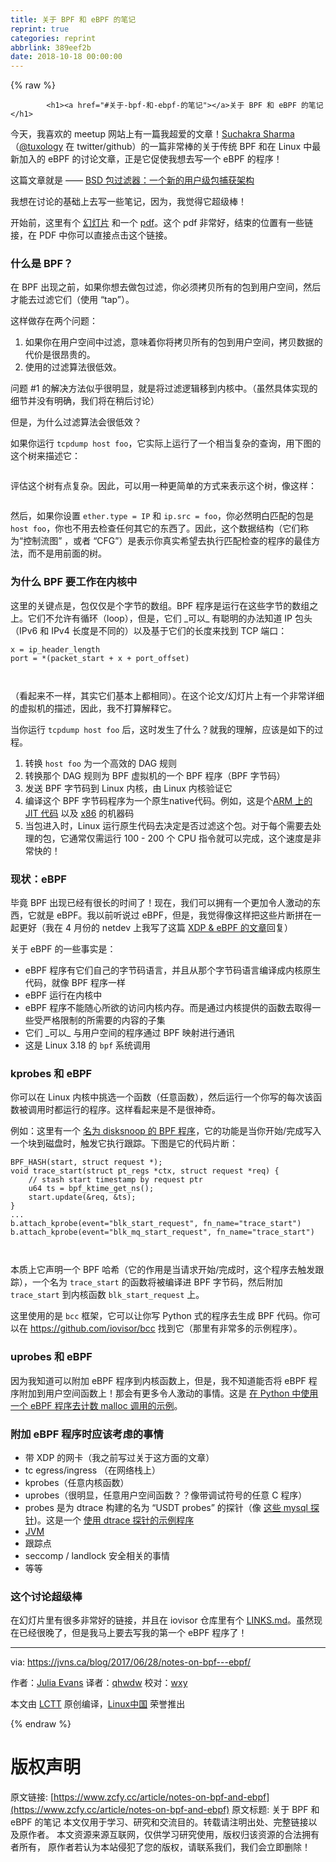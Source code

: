 ```yaml
---
title: 关于 BPF 和 eBPF 的笔记
reprint: true
categories: reprint
abbrlink: 389eef2b
date: 2018-10-18 00:00:00
---
```


{% raw %}

            <h1><a href="#关于-bpf-和-ebpf-的笔记"></a>关于 BPF 和 eBPF 的笔记</h1>
<p>今天，我喜欢的 meetup 网站上有一篇我超爱的文章！<a href="http://suchakra.in/">Suchakra Sharma</a>（<a href="https://twitter.com/tuxology">@tuxology</a> 在 twitter/github）的一篇非常棒的关于传统 BPF 和在 Linux 中最新加入的 eBPF 的讨论文章，正是它促使我想去写一个 eBPF 的程序！</p>
<p>这篇文章就是 —— <a href="http://www.vodun.org/papers/net-papers/van_jacobson_the_bpf_packet_filter.pdf">BSD 包过滤器：一个新的用户级包捕获架构</a></p>
<p>我想在讨论的基础上去写一些笔记，因为，我觉得它超级棒！</p>
<p>开始前，这里有个 <a href="https://speakerdeck.com/tuxology/the-bsd-packet-filter">幻灯片</a> 和一个 <a href="http://step.polymtl.ca/%7Esuchakra/PWL-Jun28-MTL.pdf">pdf</a>。这个 pdf 非常好，结束的位置有一些链接，在 PDF 中你可以直接点击这个链接。</p>
<h3><a href="#什么是-bpf"></a>什么是 BPF？</h3>
<p>在 BPF 出现之前，如果你想去做包过滤，你必须拷贝所有的包到用户空间，然后才能去过滤它们（使用 “tap”）。</p>
<p>这样做存在两个问题：</p>
<ol>
<li>如果你在用户空间中过滤，意味着你将拷贝所有的包到用户空间，拷贝数据的代价是很昂贵的。</li>
<li>使用的过滤算法很低效。</li>
</ol>
<p>问题 #1 的解决方法似乎很明显，就是将过滤逻辑移到内核中。（虽然具体实现的细节并没有明确，我们将在稍后讨论）</p>
<p>但是，为什么过滤算法会很低效？</p>
<p>如果你运行 <code>tcpdump host foo</code>，它实际上运行了一个相当复杂的查询，用下图的这个树来描述它：</p>
<p><a href="https://camo.githubusercontent.com/51721a6b74c8f092d56c1c7381c51350d22d5d04/68747470733a2f2f6a766e732e63612f696d616765732f6270662d312e706e67"><img src="https://p0.ssl.qhimg.com/t01b03a8b8c53751882.png" alt=""></a></p>
<p>评估这个树有点复杂。因此，可以用一种更简单的方式来表示这个树，像这样：</p>
<p><a href="https://camo.githubusercontent.com/25ad8890a999867e7424a86851dbe52f8ed50e8c/68747470733a2f2f6a766e732e63612f696d616765732f6270662d322e706e67"><img src="https://p0.ssl.qhimg.com/t018b81fbbfc4e22c98.png" alt=""></a></p>
<p>然后，如果你设置 <code>ether.type = IP</code> 和  <code>ip.src = foo</code>，你必然明白匹配的包是 <code>host foo</code>，你也不用去检查任何其它的东西了。因此，这个数据结构（它们称为“控制流图” ，或者 “CFG”）是表示你真实希望去执行匹配检查的程序的最佳方法，而不是用前面的树。</p>
<h3><a href="#为什么-bpf-要工作在内核中"></a>为什么 BPF 要工作在内核中</h3>
<p>这里的关键点是，包仅仅是个字节的数组。BPF 程序是运行在这些字节的数组之上。它们不允许有循环（loop），但是，它们 _可以_  有聪明的办法知道 IP 包头（IPv6 和 IPv4 长度是不同的）以及基于它们的长度来找到 TCP 端口：</p>
<pre><code class="hljs routeros">x = ip_header_length<span class="hljs-built_in">
port </span>= *(packet_start + x + port_offset) 

</code></pre><p>（看起来不一样，其实它们基本上都相同）。在这个论文/幻灯片上有一个非常详细的虚拟机的描述，因此，我不打算解释它。</p>
<p>当你运行 <code>tcpdump host foo</code> 后，这时发生了什么？就我的理解，应该是如下的过程。</p>
<ol>
<li>转换 <code>host foo</code> 为一个高效的 DAG 规则</li>
<li>转换那个 DAG 规则为 BPF 虚拟机的一个 BPF 程序（BPF 字节码）</li>
<li>发送 BPF 字节码到 Linux 内核，由 Linux 内核验证它</li>
<li>编译这个 BPF 字节码程序为一个原生native代码。例如，这是个<a href="https://github.com/torvalds/linux/blob/v4.10/arch/arm/net/bpf_jit_32.c#L512">ARM 上的 JIT 代码</a> 以及 <a href="https://github.com/torvalds/linux/blob/v3.18/arch/x86/net/bpf_jit_comp.c#L189">x86</a> 的机器码</li>
<li>当包进入时，Linux 运行原生代码去决定是否过滤这个包。对于每个需要去处理的包，它通常仅需运行 100 - 200 个 CPU 指令就可以完成，这个速度是非常快的！</li>
</ol>
<h3><a href="#现状ebpf"></a>现状：eBPF</h3>
<p>毕竟 BPF 出现已经有很长的时间了！现在，我们可以拥有一个更加令人激动的东西，它就是 eBPF。我以前听说过 eBPF，但是，我觉得像这样把这些片断拼在一起更好（我在 4 月份的 netdev 上我写了这篇 <a href="https://jvns.ca/blog/2017/04/07/xdp-bpf-tutorial/">XDP &amp; eBPF 的文章</a>回复）</p>
<p>关于 eBPF 的一些事实是：</p>
<ul>
<li>eBPF 程序有它们自己的字节码语言，并且从那个字节码语言编译成内核原生代码，就像 BPF 程序一样</li>
<li>eBPF 运行在内核中</li>
<li>eBPF 程序不能随心所欲的访问内核内存。而是通过内核提供的函数去取得一些受严格限制的所需要的内容的子集</li>
<li>它们  _可以_  与用户空间的程序通过 BPF 映射进行通讯</li>
<li>这是 Linux 3.18 的 <code>bpf</code> 系统调用</li>
</ul>
<h3><a href="#kprobes-和-ebpf"></a>kprobes 和 eBPF</h3>
<p>你可以在 Linux 内核中挑选一个函数（任意函数），然后运行一个你写的每次该函数被调用时都运行的程序。这样看起来是不是很神奇。</p>
<p>例如：这里有一个 <a href="https://github.com/iovisor/bcc/blob/0c8c179fc1283600887efa46fe428022efc4151b/examples/tracing/disksnoop.py">名为 disksnoop 的 BPF 程序</a>，它的功能是当你开始/完成写入一个块到磁盘时，触发它执行跟踪。下图是它的代码片断：</p>
<pre><code class="hljs cs">BPF_HASH(start, <span class="hljs-keyword">struct</span> request *);
<span class="hljs-function"><span class="hljs-keyword">void</span> <span class="hljs-title">trace_start</span>(<span class="hljs-params"><span class="hljs-keyword">struct</span> pt_regs *ctx, <span class="hljs-keyword">struct</span> request *req</span>) </span>{
    <span class="hljs-comment">// stash start timestamp by request ptr</span>
    u64 ts = bpf_ktime_get_ns();
    start.update(&amp;req, &amp;ts);
}
...
b.attach_kprobe(<span class="hljs-keyword">event</span>=<span class="hljs-string">"blk_start_request"</span>, fn_name=<span class="hljs-string">"trace_start"</span>)
b.attach_kprobe(<span class="hljs-keyword">event</span>=<span class="hljs-string">"blk_mq_start_request"</span>, fn_name=<span class="hljs-string">"trace_start"</span>)


</code></pre><p>本质上它声明一个 BPF 哈希（它的作用是当请求开始/完成时，这个程序去触发跟踪），一个名为 <code>trace_start</code> 的函数将被编译进 BPF 字节码，然后附加 <code>trace_start</code> 到内核函数 <code>blk_start_request</code> 上。</p>
<p>这里使用的是 <code>bcc</code> 框架，它可以让你写 Python 式的程序去生成 BPF 代码。你可以在 <a href="https://github.com/iovisor/bcc">https://github.com/iovisor/bcc</a> 找到它（那里有非常多的示例程序）。</p>
<h3><a href="#uprobes-和-ebpf"></a>uprobes 和 eBPF</h3>
<p>因为我知道可以附加 eBPF 程序到内核函数上，但是，我不知道能否将 eBPF 程序附加到用户空间函数上！那会有更多令人激动的事情。这是 <a href="https://github.com/iovisor/bcc/blob/00f662dbea87a071714913e5c7382687fef6a508/tests/lua/test_uprobes.lua">在 Python 中使用一个 eBPF 程序去计数 malloc 调用的示例</a>。</p>
<h3><a href="#附加-ebpf-程序时应该考虑的事情"></a>附加 eBPF 程序时应该考虑的事情</h3>
<ul>
<li>带 XDP 的网卡（我之前写过关于这方面的文章）</li>
<li>tc egress/ingress （在网络栈上）</li>
<li>kprobes（任意内核函数）</li>
<li>uprobes（很明显，任意用户空间函数？？像带调试符号的任意 C 程序）</li>
<li>probes 是为 dtrace 构建的名为 “USDT probes” 的探针（像 <a href="https://dev.mysql.com/doc/refman/5.7/en/dba-dtrace-ref-query.html">这些 mysql 探针</a>)。这是一个 <a href="https://github.com/iovisor/bcc/blob/master/examples/tracing/mysqld_query.py">使用 dtrace 探针的示例程序</a></li>
<li><a href="http://blogs.microsoft.co.il/sasha/2016/03/31/probing-the-jvm-with-bpfbcc/">JVM</a></li>
<li>跟踪点</li>
<li>seccomp / landlock 安全相关的事情</li>
<li>等等</li>
</ul>
<h3><a href="#这个讨论超级棒"></a>这个讨论超级棒</h3>
<p>在幻灯片里有很多非常好的链接，并且在  iovisor 仓库里有个 <a href="https://github.com/iovisor/bcc/blob/master/LINKS.md">LINKS.md</a>。虽然现在已经很晚了，但是我马上要去写我的第一个 eBPF 程序了！</p>
<hr>
<p>via: <a href="https://jvns.ca/blog/2017/06/28/notes-on-bpf---ebpf/">https://jvns.ca/blog/2017/06/28/notes-on-bpf---ebpf/</a></p>
<p>作者：<a href="https://jvns.ca/">Julia Evans</a> 译者：<a href="https://github.com/qhwdw">qhwdw</a> 校对：<a href="https://github.com/wxy">wxy</a></p>
<p>本文由 <a href="https://github.com/LCTT/TranslateProject">LCTT</a> 原创编译，<a href="https://linux.cn/">Linux中国</a> 荣誉推出</p>

          
{% endraw %}

# 版权声明
原文链接: [https://www.zcfy.cc/article/notes-on-bpf-and-ebpf](https://www.zcfy.cc/article/notes-on-bpf-and-ebpf)
原文标题: 关于 BPF 和 eBPF 的笔记
本文仅用于学习、研究和交流目的。转载请注明出处、完整链接以及原作者。
本文资源来源互联网，仅供学习研究使用，版权归该资源的合法拥有者所有，
原作者若认为本站侵犯了您的版权，请联系我们，我们会立即删除！
